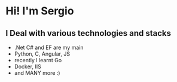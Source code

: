 # Hi! I'm Sergio
## I Deal with various technologies and stacks
- .Net C# and EF are my main
- Python, C, Angular, JS 
- recently I learnt Go
- Docker, IIS
- and MANY more :)
